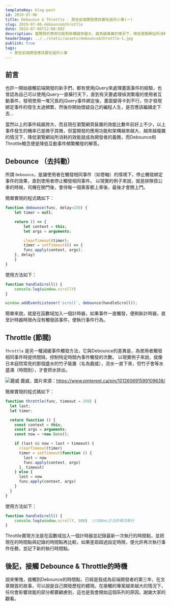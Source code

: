 ```yaml
---
templateKey: blog-post
id: 2019-07-06
title: Debounce & Throttle - 那些前端開發應該要知道的小事(一)
slug: 2019-07-06-debounce&throttle
date: 2019-07-06T12:00:00Z
description: 當開發的應用功能和架構越來越大、越來越複雜的情況下，降低瀏覽網站所消耗的效能就成為開發者的義務，而Debounce和Throttle概念便是降低互動事件頻繁觸發的解答。
headerImage: ../../static/assets/debounce&throttle-1.jpg
publish: true
tags:
  - 那些前端開發應該要知道的小事
---
```


## 前言

也許一開始接觸前端開發的新手們，都有使用jQuery來處理畫面事件的經驗，也曾認為自己可以使用jQuery一直橫行天下，直到有天要處理偵測繁複的使用者互動事件，發現使用一堆冗長的jQuery事件綁定後，畫面變得卡到不行，你才發現綁定事件的發生太過頻繁，然後你開始懷疑自己的編程人生，是否應該繼續走下去...

當然以上的事件純屬誇大，而且現在瀏覽網頁裝置的效能比數年前好上不少，以上事件發生的機率已是微乎其微，但當開發的應用功能和架構越來越大、越來越複雜的情況下，降低瀏覽網站所消耗的效能就成為開發者的義務，而Debounce和Throttle概念便是降低互動事件頻繁觸發的解答。

## Debounce （去抖動）
所謂 `Debounce`，是讓使用者在觸發相同事件（如卷軸）的情境下，停止觸發綁定事件的效果，直到使用者停止觸發相同事件。
以現實的例子來說，就是排隊搭公車的時候，司機在開門後，會待每一個乘客都上車後，最後才會關上門。

簡單實現的程式碼如下：
```javascript
function debounce(func, delay=250) {
    let timer = null;

    return () => {
        let context = this;
        let args = arguments;

        clearTimeout(timer);
        timer = setTimeout(() => {
        func.apply(context, args);
    }, delay)
    }
}
```

使用方法如下：
```javascript
function handleScroll() {
    console.log(window.scrollY)
}

window.addEventListener('scroll', debounce(handleScroll));
```

簡單來說，就是在函數域加入一個計時器，如果事件一直觸發，便刷新計時器，直至計時器時限內沒有觸發該事件，便執行事件行為。

## Throttle (節閥)
`Throttle` 是另一種減緩事件觸發方法，它與Debounce的差異是，為使用者觸發相同事件時提供間隔，控制特定時間內事件觸發的次數。
以現實例子來說，就像日本庭院常見的那個盛水的竹子裝置（名為鹿威），流水一直下來，但竹子會等水盛滿（時間到），才會把水排出。

![鹿威](/assets/debounce&throttle-2.gif)
鹿威，圖片來源：https://www.pinterest.ca/pin/101260691599109638/

簡單實現的程式碼如下：
```javascript
function throttle(func, timeout = 250) {
  let last;
  let timer;

  return function () {
    const context = this;
    const args = arguments;
    const now = +new Date();

    if (last && now < last + timeout) {
      clearTimeout(timer)
      timer = setTimeout(function () {
        last = now
        func.apply(context, args)
      }, timeout)
    } else {
      last = now
      func.apply(context, args)
    }
  }
}
```

使用方法如下：
```javascript
function handleScroll() {
    console.log(window.scrollY, 500)  //500ms才允許再次執行
}
```

Throttle實現方法是在函數域加入一個計時器並記錄最新一次執行的時間點，並把現在的時間點與記錄的時間點再比較，如果差距超過設定時限，便允許再次執行事件任務，並記下新的執行時間點。

## 後記，接觸 Debounce & Throttle的時機
說來慚愧，接觸到Debounce的時間點，已經是我成為前端開發者的第三年，在文章開首的故事，可以說是自己開發歷程的體現。在接觸的專案越來越大的情況下，任何會影響效能的部分都要顧慮到，這也是我會開始這個系列的原因，謝謝大家的觀看。
